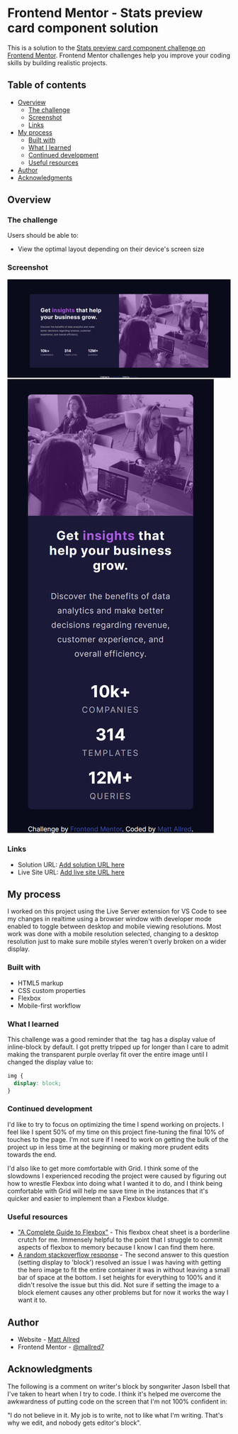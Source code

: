 # Frontend Mentor - Stats preview card component solution

This is a solution to the [Stats preview card component challenge on Frontend Mentor](https://www.frontendmentor.io/challenges/stats-preview-card-component-8JqbgoU62). Frontend Mentor challenges help you improve your coding skills by building realistic projects. 

## Table of contents

- [Overview](#overview)
  - [The challenge](#the-challenge)
  - [Screenshot](#screenshot)
  - [Links](#links)
- [My process](#my-process)
  - [Built with](#built-with)
  - [What I learned](#what-i-learned)
  - [Continued development](#continued-development)
  - [Useful resources](#useful-resources)
- [Author](#author)
- [Acknowledgments](#acknowledgments)

## Overview

### The challenge

Users should be able to:

- View the optimal layout depending on their device's screen size

### Screenshot

![](./images/screenshotdesktop.png)
![](./images/screenshotmobile.png)

### Links

- Solution URL: [Add solution URL here](https://your-solution-url.com)
- Live Site URL: [Add live site URL here](https://your-live-site-url.com)

## My process

I worked on this project using the Live Server extension for VS Code to see my changes in realtime using a browser window with developer mode enabled to toggle between desktop and mobile viewing resolutions. Most work was done with a mobile resolution selected, changing to a desktop resolution just to make sure mobile styles weren't overly broken on a wider display.

### Built with

- HTML5 markup
- CSS custom properties
- Flexbox
- Mobile-first workflow

### What I learned

This challenge was a good reminder that the <img> tag has a display value of inline-block by default. I got pretty tripped up for longer than I care to admit making the transparent purple overlay fit over the entire image until I changed the display value to:

```css
img {
  display: block;
}
```

### Continued development

I'd like to try to focus on optimizing the time I spend working on projects. I feel like I spent 50% of my time on this project fine-tuning the final 10% of touches to the page. I'm not sure if I need to work on getting the bulk of the project up in less time at the beginning or making more prudent edits towards the end.

I'd also like to get more comfortable with Grid. I think some of the slowdowns I experienced recoding the project were caused by figuring out how to wrestle Flexbox into doing what I wanted it to do, and I think being comfortable with Grid will help me save time in the instances that it's quicker and easier to implement than a Flexbox kludge.

### Useful resources

- ["A Complete Guide to Flexbox"](https://css-tricks.com/snippets/css/a-guide-to-flexbox/) - This flexbox cheat sheet is a borderline crutch for me. Immensely helpful to the point that I struggle to commit aspects of flexbox to memory because I know I can find them here.
- [A random stackoverflow response](https://stackoverflow.com/questions/10266849/image-will-not-fill-div) - The second answer to this question (setting display to 'block') resolved an issue I was having with getting the hero image to fit the entire container it was in without leaving a small bar of space at the bottom. I set heights for everything to 100% and it didn't resolve the issue but this did. Not sure if setting the image to a block element causes any other problems but for now it works the way I want it to.

## Author

- Website - [Matt Allred](mattallred.dev)
- Frontend Mentor - [@mallred7](https://www.frontendmentor.io/profile/mallred7)

## Acknowledgments

The following is a comment on writer's block by songwriter Jason Isbell that I've taken to heart when I try to code. I think it's helped me overcome the awkwardness of putting code on the screen that I'm not 100% confident in: 

  "I do not believe in it. My job is to write, not to like what I'm writing. That's why we edit, and nobody gets editor's block".

